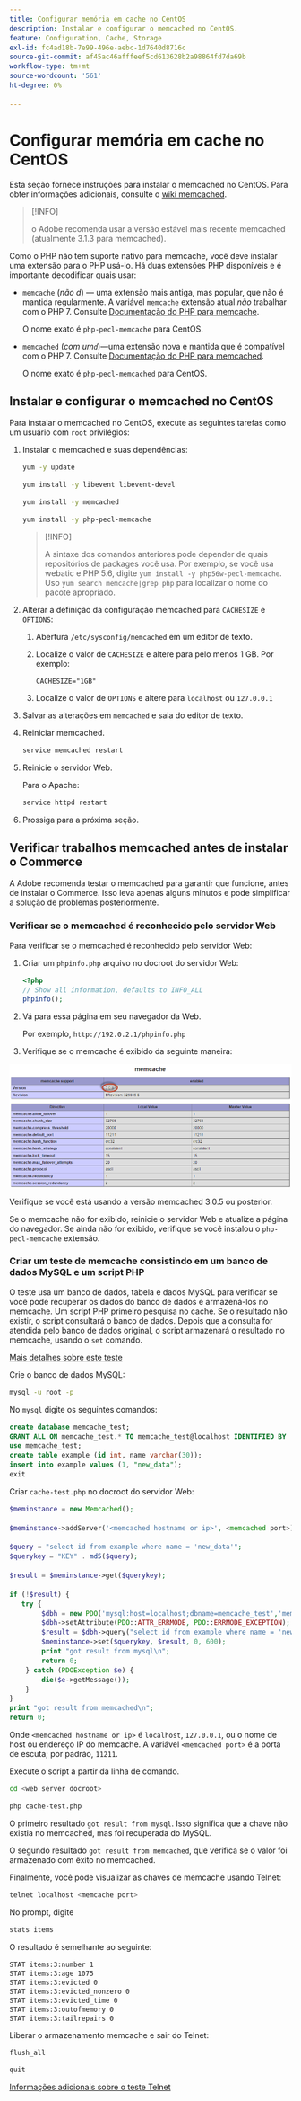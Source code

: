 ```yaml
---
title: Configurar memória em cache no CentOS
description: Instalar e configurar o memcached no CentOS.
feature: Configuration, Cache, Storage
exl-id: fc4ad18b-7e99-496e-aebc-1d7640d8716c
source-git-commit: af45ac46afffeef5cd613628b2a98864fd7da69b
workflow-type: tm+mt
source-wordcount: '561'
ht-degree: 0%

---
```


# Configurar memória em cache no CentOS

Esta seção fornece instruções para instalar o memcached no CentOS. Para obter informações adicionais, consulte o [wiki memcached](https://github.com/memcached/old-wiki).

>[!INFO]
>
>o Adobe recomenda usar a versão estável mais recente memcached (atualmente 3.1.3 para memcached).

Como o PHP não tem suporte nativo para memcache, você deve instalar uma extensão para o PHP usá-lo. Há duas extensões PHP disponíveis e é importante decodificar quais usar:

- `memcache` (_não d_) — uma extensão mais antiga, mas popular, que não é mantida regularmente.
A variável `memcache` extensão atual _não_ trabalhar com o PHP 7. Consulte [Documentação do PHP para memcache](https://www.php.net/manual/en/book.memcache.php).

   O nome exato é `php-pecl-memcache` para CentOS.

- `memcached` (_com um`d`_)—uma extensão nova e mantida que é compatível com o PHP 7. Consulte [Documentação do PHP para memcached](https://www.php.net/manual/en/book.memcached.php).

   O nome exato é `php-pecl-memcached` para CentOS.

## Instalar e configurar o memcached no CentOS

Para instalar o memcached no CentOS, execute as seguintes tarefas como um usuário com `root` privilégios:

1. Instalar o memcached e suas dependências:

   ```bash
   yum -y update
   ```

   ```bash
   yum install -y libevent libevent-devel
   ```

   ```bash
   yum install -y memcached
   ```

   ```bash
   yum install -y php-pecl-memcache
   ```

   >[!INFO]
   >
   >A sintaxe dos comandos anteriores pode depender de quais repositórios de packages você usa. Por exemplo, se você usa webatic e PHP 5.6, digite `yum install -y php56w-pecl-memcache`. Uso `yum search memcache|grep php` para localizar o nome do pacote apropriado.


1. Alterar a definição da configuração memcached para `CACHESIZE` e `OPTIONS`:

   1. Abertura `/etc/sysconfig/memcached` em um editor de texto.
   1. Localize o valor de `CACHESIZE` e altere para pelo menos 1 GB. Por exemplo:

      ```config
      CACHESIZE="1GB"
      ```

   1. Localize o valor de `OPTIONS` e altere para `localhost` ou `127.0.0.1`

1. Salvar as alterações em `memcached` e saia do editor de texto.
1. Reiniciar memcached.

   ```bash
   service memcached restart
   ```

1. Reinicie o servidor Web.

   Para o Apache:

   ```bash
   service httpd restart
   ```

1. Prossiga para a próxima seção.

## Verificar trabalhos memcached antes de instalar o Commerce

A Adobe recomenda testar o memcached para garantir que funcione, antes de instalar o Commerce. Isso leva apenas alguns minutos e pode simplificar a solução de problemas posteriormente.

### Verificar se o memcached é reconhecido pelo servidor Web

Para verificar se o memcached é reconhecido pelo servidor Web:

1. Criar um `phpinfo.php` arquivo no docroot do servidor Web:

   ```php
   <?php
   // Show all information, defaults to INFO_ALL
   phpinfo();
   ```

1. Vá para essa página em seu navegador da Web.

   Por exemplo, `http://192.0.2.1/phpinfo.php`

1. Verifique se o memcache é exibido da seguinte maneira:

![Confirmar o memcache é reconhecido pelo servidor Web](../../assets/configuration/memcache.png)

Verifique se você está usando a versão memcached 3.0.5 ou posterior.

Se o memcache não for exibido, reinicie o servidor Web e atualize a página do navegador. Se ainda não for exibido, verifique se você instalou o `php-pecl-memcache` extensão.

### Criar um teste de memcache consistindo em um banco de dados MySQL e um script PHP

O teste usa um banco de dados, tabela e dados MySQL para verificar se você pode recuperar os dados do banco de dados e armazená-los no memcache. Um script PHP primeiro pesquisa no cache. Se o resultado não existir, o script consultará o banco de dados. Depois que a consulta for atendida pelo banco de dados original, o script armazenará o resultado no memcache, usando o `set` comando.

[Mais detalhes sobre este teste](https://www.digitalocean.com/community/tutorials/how-to-install-and-use-memcache-on-ubuntu-12-04)

Crie o banco de dados MySQL:

```bash
mysql -u root -p
```

No `mysql` digite os seguintes comandos:

```sql
create database memcache_test;
GRANT ALL ON memcache_test.* TO memcache_test@localhost IDENTIFIED BY 'memcache_test';
use memcache_test;
create table example (id int, name varchar(30));
insert into example values (1, "new_data");
exit
```

Criar `cache-test.php` no docroot do servidor Web:

```php
$meminstance = new Memcached();

$meminstance->addServer('<memcached hostname or ip>', <memcached port>);

$query = "select id from example where name = 'new_data'";
$querykey = "KEY" . md5($query);

$result = $meminstance->get($querykey);

if (!$result) {
   try {
        $dbh = new PDO('mysql:host=localhost;dbname=memcache_test','memcache_test','memcache_test');
        $dbh->setAttribute(PDO::ATTR_ERRMODE, PDO::ERRMODE_EXCEPTION);
        $result = $dbh->query("select id from example where name = 'new_data'")->fetch();
        $meminstance->set($querykey, $result, 0, 600);
        print "got result from mysql\n";
        return 0;
    } catch (PDOException $e) {
        die($e->getMessage());
    }
}
print "got result from memcached\n";
return 0;
```

Onde `<memcached hostname or ip>` é `localhost`, `127.0.0.1`, ou o nome de host ou endereço IP do memcache. A variável `<memcached port>` é a porta de escuta; por padrão, `11211`.

Execute o script a partir da linha de comando.

```bash
cd <web server docroot>
```

```bash
php cache-test.php
```

O primeiro resultado `got result from mysql`. Isso significa que a chave não existia no memcached, mas foi recuperada do MySQL.

O segundo resultado `got result from memcached`, que verifica se o valor foi armazenado com êxito no memcached.

Finalmente, você pode visualizar as chaves de memcache usando Telnet:

```bash
telnet localhost <memcache port>
```

No prompt, digite

```bash
stats items
```

O resultado é semelhante ao seguinte:

```terminal
STAT items:3:number 1
STAT items:3:age 1075
STAT items:3:evicted 0
STAT items:3:evicted_nonzero 0
STAT items:3:evicted_time 0
STAT items:3:outofmemory 0
STAT items:3:tailrepairs 0
```

Liberar o armazenamento memcache e sair do Telnet:

```bash
flush_all
```

```bash
quit
```

[Informações adicionais sobre o teste Telnet](https://darkcoding.net/software/memcached-list-all-keys/)
